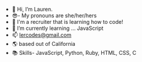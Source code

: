 - 👋 Hi, I’m Lauren.
- 😎- My pronouns are she/her/hers
- 👀 I'm a recruiter that is learning how to code!
- 🌱 I’m currently learning ... JavaScript
- 📫 lercodes@gmail.com
- 🌎 based out of California
- 📚 Skills- JavaScript, Python, Ruby, HTML, CSS, C



